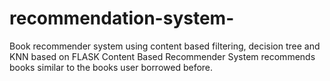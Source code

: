 # recommendation-system-
Book recommender system using content based filtering, decision tree and KNN based on FLASK 
Content Based Recommender System recommends books similar to the books user borrowed before.
